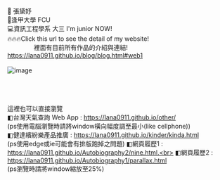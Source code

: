 👩 張黛妤</br>
🏫逢甲大學 FCU</br>
💻資訊工程學系 大三 I'm junior NOW!</br>
🔥🔥🔥Click this url to see the detail of my website!<br>
     &emsp;&emsp;&emsp;&emsp; 裡面有目前所有作品的介紹與連結!<br>
https://lana0911.github.io/blog/blog.html#web1<br><br>
![image](https://github.com/lana0911/lana0911/blob/main/ings/20210406_232417.gif)
<br><br><br><br><br>
這裡也可以直接瀏覽<br>
◧台灣天氣查詢 Web App : https://lana0911.github.io/other/<br>   (ps使用電腦瀏覽時請將window橫向幅度調至最小(like cellphone))<br> 
◧健達繽紛樂產品推廣 : https://lana0911.github.io/kinder/kinda.html<br>(ps使用edge或ie可能會有排版跑掉之問題)
◧網頁履歷1 : https://lana0911.github.io/Autobiography2/nine.html.<br>
◧網頁履歷2 : https://lana0911.github.io/Autobiography1/parallax.html<br>(ps瀏覽時請將window縮放至25%)



